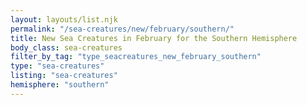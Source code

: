 ```yaml
---
layout: layouts/list.njk
permalink: "/sea-creatures/new/february/southern/"
title: New Sea Creatures in February for the Southern Hemisphere
body_class: sea-creatures
filter_by_tag: "type_seacreatures_new_february_southern"
type: "sea-creatures"
listing: "sea-creatures"
hemisphere: "southern"
---
```


